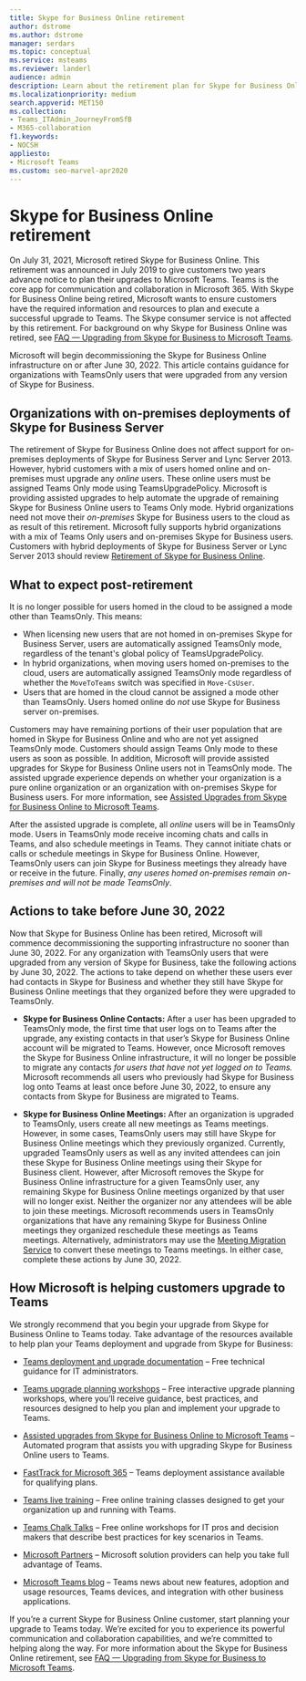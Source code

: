```yaml
---
title: Skype for Business Online retirement
author: dstrome
ms.author: dstrome
manager: serdars
ms.topic: conceptual
ms.service: msteams
ms.reviewer: landerl
audience: admin
description: Learn about the retirement plan for Skype for Business Online, and how Microsoft is helping customers migrate to Teams. 
ms.localizationpriority: medium
search.appverid: MET150
ms.collection: 
- Teams_ITAdmin_JourneyFromSfB
- M365-collaboration
f1.keywords:
- NOCSH
appliesto:
- Microsoft Teams
ms.custom: seo-marvel-apr2020
---
```



# Skype for Business Online retirement

On July 31, 2021, Microsoft retired Skype for Business Online. This retirement was announced in July 2019 to give customers two years advance notice to plan their upgrades to Microsoft Teams. Teams is the core app for communication and collaboration in Microsoft 365. With Skype for Business Online being retired, Microsoft wants to ensure customers have the required information and resources to plan and execute a successful upgrade to Teams.  The Skype consumer service is not affected by this retirement. For background on why Skype for Business Online was retired, see [FAQ — Upgrading from Skype for Business to Microsoft Teams](FAQ-journey.yml).

Microsoft will begin decommissioning the Skype for Business Online infrastructure on or after June 30, 2022. This article contains guidance for organizations with TeamsOnly users that were upgraded from any version of Skype for Business.


## Organizations with on-premises deployments of Skype for Business Server

The retirement of Skype for Business Online does not affect support for on-premises deployments of Skype for Business Server and Lync Server 2013. However, hybrid customers with a mix of users homed online and on-premises must upgrade any *online* users. These online users must be assigned Teams Only mode using TeamsUpgradePolicy. Microsoft is providing assisted upgrades to help automate the upgrade of remaining Skype for Business Online users to Teams Only mode. Hybrid organizations need not move their *on-premises* Skype for Business users to the cloud as as result of this retirement. Microsoft fully supports hybrid organizations with a mix of Teams Only users and on-premises Skype for Business users. Customers with hybrid deployments of Skype for Business Server or Lync Server 2013 should review [Retirement of Skype for Business Online](/skypeforbusiness/hybrid/plan-hybrid-connectivity#implications-of-the-upcoming-retirement-of-skype-for-business-online).

## What to expect post-retirement

It is no longer possible for users homed in the cloud to be assigned a mode other than TeamsOnly. This means:
 - When licensing new users that are not homed in on-premises Skype for Business Server, users are automatically assigned TeamsOnly mode, regardless of the tenant's global policy of TeamsUpgradePolicy.
 - In hybrid organizations, when moving users homed on-premises to the cloud, users are automatically assigned TeamsOnly mode regardless of whether the `MoveToTeams` switch was specified in `Move-CsUser`.
 - Users that are homed in the cloud cannot be assigned a mode other than TeamsOnly. Users homed online do *not* use Skype for Business server on-premises.

Customers may have remaining portions of their user population that are homed in Skype for Business Online and who are not yet assigned TeamsOnly mode.  Customers should assign Teams Only mode to these users as soon as possible.  In addition, Microsoft will provide assisted upgrades for Skype for Business Online users not in TeamsOnly mode.  The assisted upgrade experience depends on whether your organization is a pure online organization or an organization with on-premises Skype for Business users.  For more information, see [Assisted Upgrades from Skype for Business Online to Microsoft Teams](upgrade-assisted.md).

After the assisted upgrade is complete, all *online* users will be in TeamsOnly mode. Users in TeamsOnly mode receive incoming chats and calls in Teams, and also schedule meetings in Teams. They cannot initiate chats or calls or schedule meetings in Skype for Business Online.  However, TeamsOnly users can join Skype for Business meetings they already have or receive in the future. Finally, *any useres homed on-premises remain on-premises and will not be made TeamsOnly*.

## Actions to take before June 30, 2022
Now that Skype for Business Online has been retired, Microsoft will commence decommissioning the supporting infrastructure no sooner than June 30, 2022.  For any organization with TeamsOnly users that were upgraded from any version of Skype for Business, take the following actions by June 30, 2022. The actions to take depend on whether these users ever had contacts in Skype for Business and whether they still have Skype for Business Online meetings that they organized before they were upgraded to TeamsOnly.

 - **Skype for Business Online Contacts:**  After a user has been upgraded to TeamsOnly mode, the first time that user logs on to Teams after the upgrade, any existing contacts in that user’s Skype for Business Online account will be migrated to Teams.  However, once Microsoft removes the Skype for Business Online infrastructure, it will no longer be possible to migrate any contacts *for users that have not yet logged on to Teams.*  Microsoft recommends all users who previously had Skype for Business log onto Teams at least once before June 30, 2022, to ensure any contacts from Skype for Business are migrated to Teams.

 - **Skype for Business Online Meetings:** After an organization is upgraded to TeamsOnly, users create all new meetings as Teams meetings. However, in some cases, TeamsOnly users may still have Skype for Business Online meetings which they previously organized. Currently, upgraded TeamsOnly users as well as any invited attendees can join these Skype for Business Online meetings using their Skype for Business client. However, after Microsoft removes the Skype for Business Online infrastructure for a given TeamsOnly user, any remaining Skype for Business Online meetings organized by that user will no longer exist. Neither the organizer nor any attendees will be able to join these meetings.  Microsoft recommends users in TeamsOnly organizations that have any remaining Skype for Business Online meetings they organized  reschedule these meetings as Teams meetings. Alternatively, administrators may use the [Meeting Migration Service](/skypeforbusiness/audio-conferencing-in-office-365/setting-up-the-meeting-migration-service-mms#trigger-meeting-migration-manually-via-powershell-cmdlet) to convert these meetings to Teams meetings. In either case, complete these actions by June 30, 2022.  


## How Microsoft is helping customers upgrade to Teams

We strongly recommend that you begin your upgrade from Skype for Business Online to Teams today. Take advantage of the resources available to help plan your Teams deployment and upgrade from Skype for Business:

- [Teams deployment and upgrade documentation](upgrade-start-here.md) – Free technical guidance for IT administrators.

- [Teams upgrade planning workshops](./upgrade-workshops-landing-page.yml) – Free interactive upgrade planning workshops, where you’ll receive guidance, best practices, and resources designed to help you plan and implement your upgrade to Teams.

- [Assisted upgrades from Skype for Business Online to Microsoft Teams](upgrade-assisted.md) – Automated program that assists you with upgrading Skype for Business Online users to Teams.

- [FastTrack for Microsoft 365](https://www.microsoft.com/fasttrack/microsoft-365) – Teams deployment assistance available for qualifying plans.

- [Teams live training](./instructor-led-training-teams-landing-page.yml) – Free online training classes designed to get your organization up and running with Teams.

- [Teams Chalk Talks](./chalk-talks-landing-page.yml) – Free online workshops for IT pros and decision makers that describe best practices for key scenarios in Teams.

- [Microsoft Partners](https://www.microsoft.com/solution-providers/home) – Microsoft solution providers can help you take full advantage of Teams.

- [Microsoft Teams blog](https://techcommunity.microsoft.com/t5/microsoft-teams-blog/bg-p/MicrosoftTeamsBlog) – Teams news about new features, adoption and usage resources, Teams devices, and integration with other business applications.

If you’re a current Skype for Business Online customer, start planning your upgrade to Teams today. We’re excited for you to experience its powerful communication and collaboration capabilities, and we’re committed to helping along the way.  For more information about the Skype for Business Online retirement, see [FAQ — Upgrading from Skype for Business to Microsoft Teams](FAQ-journey.yml).






